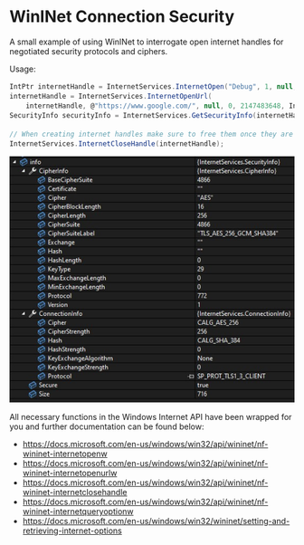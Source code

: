 # WinINet Connection Security
A small example of using WinINet to interrogate open internet handles for negotiated security protocols and ciphers.

Usage:

```C#
IntPtr internetHandle = InternetServices.InternetOpen("Debug", 1, null, null, 0);
internetHandle = InternetServices.InternetOpenUrl(
    internetHandle, @"https://www.google.com/", null, 0, 2147483648, IntPtr.Zero);
SecurityInfo securityInfo = InternetServices.GetSecurityInfo(internetHandle);

// When creating internet handles make sure to free them once they are no longer needed.
InternetServices.InternetCloseHandle(internetHandle);
```

![Locals View](https://github.com/BL1NDX3N0N/WinINet-Connection-Security/blob/main/assets/LocalsView.jpg)

All necessary functions in the Windows Internet API have been wrapped for you and further documentation can be found below:

- https://docs.microsoft.com/en-us/windows/win32/api/wininet/nf-wininet-internetopenw
- https://docs.microsoft.com/en-us/windows/win32/api/wininet/nf-wininet-internetopenurlw
- https://docs.microsoft.com/en-us/windows/win32/api/wininet/nf-wininet-internetclosehandle
- https://docs.microsoft.com/en-us/windows/win32/api/wininet/nf-wininet-internetqueryoptionw
- https://docs.microsoft.com/en-us/windows/win32/wininet/setting-and-retrieving-internet-options
